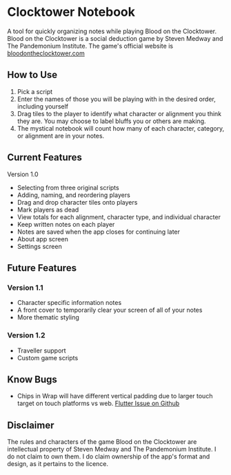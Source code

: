 # Clocktower Notebook

A tool for quickly organizing notes while playing Blood on the Clocktower.
Blood on the Clocktower is a social deduction game by Steven Medway and The Pandemonium Institute. The game's official website is [bloodontheclocktower.com](https://bloodontheclocktower.com/)

## How to Use

1. Pick a script
2. Enter the names of those you will be playing with in the desired order, including yourself
3. Drag tiles to the player to identify what character or alignment you think they are. You may choose to label bluffs you or others are making.
4. The mystical notebook will count how many of each character, category, or alignment are in your notes.

## Current Features

Version 1.0

* Selecting from three original scripts
* Adding, naming, and reordering players
* Drag and drop character tiles onto players
* Mark players as dead
* View totals for each alignment, character type, and individual character
* Keep written notes on each player
* Notes are saved when the app closes for continuing later
* About app screen
* Settings screen

## Future Features

### Version 1.1
* Character specific information notes
* A front cover to temporarily clear your screen of all of your notes
* More thematic styling

### Version 1.2
* Traveller support
* Custom game scripts

## Know Bugs
* Chips in Wrap will have different vertical padding due to larger touch target on touch platforms vs web. [Flutter Issue on Github](https://github.com/flutter/flutter/issues/67797)

## Disclaimer
The rules and characters of the game Blood on the Clocktower are intellectual property of Steven Medway and The Pandemonium Institute. I do not claim to own them. I do claim ownership of the app's format and design, as it pertains to the licence.